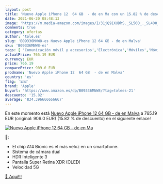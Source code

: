 ```yaml
---
layout: post
title: 'Nuevo Apple iPhone 12  64 GB  - de en Ma con un 15.82 % de descuento'
date: 2021-06-20 08:48:13
image: 'https://m.media-amazon.com/images/I/31jQ91XUDhS._SL500_._SL400_.jpg'
comments: true
category: ofertas
author: 'tole.es'
slug: 'B09336MNW8-es Nuevo Apple iPhone 12 64 GB - de en Malva'
sku: 'B09336MNW8-es'
tags: [ 'Comunicación móvil y accesorios','Electrónica','Móviles','Móviles y smartphones libres','apple','iphone', ]
actualPrice: 765.19 EUR
currency: EUR
price: 765.19
comparePrice: 909.0 EUR
prodname: 'Nuevo Apple iPhone 12  64 GB  - de en Malva'
country: 'es'
flag: '🇪🇸'
brand: 'Apple'
buyurl: 'https://www.amazon.es/dp/B09336MNW8/?tag=tolees-21'
descuento: '15.82'
average: '834.396666666667'
---
```


En este momento está [Nuevo Apple iPhone 12  64 GB  - de en Malva](https://www.amazon.es/dp/B09336MNW8/?tag=tolees-21) a 765.19 EUR (original: 909.0 EUR) (15.82 %  de descuento) en el siguiente enlace!

[![Nuevo Apple iPhone 12  64 GB  - de en Ma](https://m.media-amazon.com/images/I/31jQ91XUDhS._SL500_._SL400_.jpg)](https://www.amazon.es/dp/B09336MNW8/?tag=tolees-21)

🔎:

- El chip A14 Bionic es el más veloz en un smartphone.
- Sistema de cámara dual
- HDR Inteligente 3
- Pantalla Super Retina XDR (OLED)
- Velocidad 5G

[🛒 Aquí!!!](https://www.amazon.es/dp/B09336MNW8/?tag=tolees-21)
